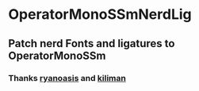 # OperatorMonoSSmNerdLig
## Patch nerd Fonts and ligatures to OperatorMonoSSm
### Thanks [ryanoasis][1] and [kiliman][2]

[1]: https://github.com/ryanoasis/nerd-fonts
[2]: https://github.com/kiliman/operator-mono-lig/
